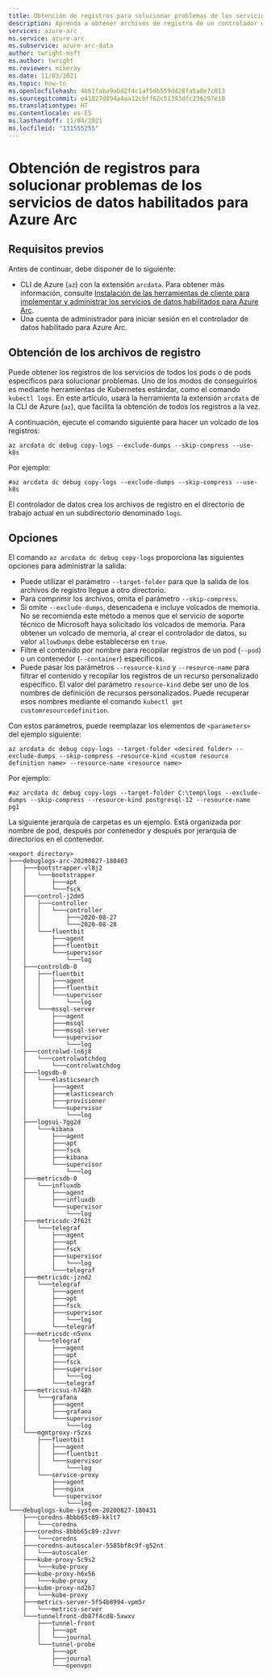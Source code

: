 ```yaml
---
title: Obtención de registros para solucionar problemas de los servicios de datos habilitados para Azure Arc
description: Aprenda a obtener archivos de registro de un controlador de datos para solucionar problemas de los servicios de datos habilitados para Azure Arc.
services: azure-arc
ms.service: azure-arc
ms.subservice: azure-arc-data
author: twright-msft
ms.author: twright
ms.reviewer: mikeray
ms.date: 11/03/2021
ms.topic: how-to
ms.openlocfilehash: 4b61faba9abd2f4c1af5db559dd28fa5a8e7c013
ms.sourcegitcommit: e41827d894a4aa12cbff62c51393dfc236297e10
ms.translationtype: HT
ms.contentlocale: es-ES
ms.lasthandoff: 11/04/2021
ms.locfileid: "131555255"
---
```

# <a name="get-logs-to-troubleshoot-azure-arc-enabled-data-services"></a>Obtención de registros para solucionar problemas de los servicios de datos habilitados para Azure Arc


## <a name="prerequisites"></a>Requisitos previos

Antes de continuar, debe disponer de lo siguiente:

* CLI de Azure (`az`) con la extensión `arcdata`. Para obtener más información, consulte [Instalación de las herramientas de cliente para implementar y administrar los servicios de datos habilitados para Azure Arc](./install-client-tools.md).
* Una cuenta de administrador para iniciar sesión en el controlador de datos habilitado para Azure Arc.

## <a name="get-log-files"></a>Obtención de los archivos de registro

Puede obtener los registros de los servicios de todos los pods o de pods específicos para solucionar problemas. Uno de los modos de conseguirlos es mediante herramientas de Kubernetes estándar, como el comando `kubectl logs`. En este artículo, usará la herramienta la extensión `arcdata` de la CLI de Azure (`az`), que facilita la obtención de todos los registros a la vez.

A continuación, ejecute el comando siguiente para hacer un volcado de los registros:

   ```azurecli
   az arcdata dc debug copy-logs --exclude-dumps --skip-compress --use-k8s
   ```

   Por ejemplo:

   ```azurecli
   #az arcdata dc debug copy-logs --exclude-dumps --skip-compress --use-k8s
   ```

El controlador de datos crea los archivos de registro en el directorio de trabajo actual en un subdirectorio denominado `logs`. 

## <a name="options"></a>Opciones

El comando `az arcdata dc debug copy-logs` proporciona las siguientes opciones para administrar la salida:

* Puede utilizar el parámetro `--target-folder` para que la salida de los archivos de registro llegue a otro directorio.
* Para comprimir los archivos, omita el parámetro `--skip-compress`.
* Si omite `--exclude-dumps`, desencadena e incluye volcados de memoria. No se recomienda este método a menos que el servicio de soporte técnico de Microsoft haya solicitado los volcados de memoria. Para obtener un volcado de memoria, al crear el controlador de datos, su valor `allowDumps` debe establecerse en `true`.
* Filtre el contenido por nombre para recopilar registros de un pod (`--pod`) o un contenedor (`--container`) específicos.
* Puede pasar los parámetros `--resource-kind` y `--resource-name` para filtrar el contenido y recopilar los registros de un recurso personalizado específico. El valor del parámetro `resource-kind` debe ser uno de los nombres de definición de recursos personalizados. Puede recuperar esos nombres mediante el comando `kubectl get customresourcedefinition`.

Con estos parámetros, puede reemplazar los elementos de `<parameters>` del ejemplo siguiente: 

```azurecli
az arcdata dc debug copy-logs --target-folder <desired folder> --exclude-dumps --skip-compress -resource-kind <custom resource definition name> --resource-name <resource name>
```

Por ejemplo:

```console
#az arcdata dc debug copy-logs --target-folder C:\temp\logs --exclude-dumps --skip-compress --resource-kind postgresql-12 --resource-name pg1 
```

La siguiente jerarquía de carpetas es un ejemplo. Está organizada por nombre de pod, después por contenedor y después por jerarquía de directorios en el contenedor.

```output
<export directory>
├───debuglogs-arc-20200827-180403
│   ├───bootstrapper-vl8j2
│   │   └───bootstrapper
│   │       ├───apt
│   │       └───fsck
│   ├───control-j2dm5
│   │   ├───controller
│   │   │   └───controller
│   │   │       ├───2020-08-27
│   │   │       └───2020-08-28
│   │   └───fluentbit
│   │       ├───agent
│   │       ├───fluentbit
│   │       └───supervisor
│   │           └───log
│   ├───controldb-0
│   │   ├───fluentbit
│   │   │   ├───agent
│   │   │   ├───fluentbit
│   │   │   └───supervisor
│   │   │       └───log
│   │   └───mssql-server
│   │       ├───agent
│   │       ├───mssql
│   │       ├───mssql-server
│   │       └───supervisor
│   │           └───log
│   ├───controlwd-ln6j8
│   │   └───controlwatchdog
│   │       └───controlwatchdog
│   ├───logsdb-0
│   │   └───elasticsearch
│   │       ├───agent
│   │       ├───elasticsearch
│   │       ├───provisioner
│   │       └───supervisor
│   │           └───log
│   ├───logsui-7gg2d
│   │   └───kibana
│   │       ├───agent
│   │       ├───apt
│   │       ├───fsck
│   │       ├───kibana
│   │       └───supervisor
│   │           └───log
│   ├───metricsdb-0
│   │   └───influxdb
│   │       ├───agent
│   │       ├───influxdb
│   │       └───supervisor
│   │           └───log
│   ├───metricsdc-2f62t
│   │   └───telegraf
│   │       ├───agent
│   │       ├───apt
│   │       ├───fsck
│   │       ├───supervisor
│   │       │   └───log
│   │       └───telegraf
│   ├───metricsdc-jznd2
│   │   └───telegraf
│   │       ├───agent
│   │       ├───apt
│   │       ├───fsck
│   │       ├───supervisor
│   │       │   └───log
│   │       └───telegraf
│   ├───metricsdc-n5vnx
│   │   └───telegraf
│   │       ├───agent
│   │       ├───apt
│   │       ├───fsck
│   │       ├───supervisor
│   │       │   └───log
│   │       └───telegraf
│   ├───metricsui-h748h
│   │   └───grafana
│   │       ├───agent
│   │       ├───grafana
│   │       └───supervisor
│   │           └───log
│   └───mgmtproxy-r5zxs
│       ├───fluentbit
│       │   ├───agent
│       │   ├───fluentbit
│       │   └───supervisor
│       │       └───log
│       └───service-proxy
│           ├───agent
│           ├───nginx
│           └───supervisor
│               └───log
└───debuglogs-kube-system-20200827-180431
    ├───coredns-8bbb65c89-kklt7
    │   └───coredns
    ├───coredns-8bbb65c89-z2vvr
    │   └───coredns
    ├───coredns-autoscaler-5585bf8c9f-g52nt
    │   └───autoscaler
    ├───kube-proxy-5c9s2
    │   └───kube-proxy
    ├───kube-proxy-h6x56
    │   └───kube-proxy
    ├───kube-proxy-nd2b7
    │   └───kube-proxy
    ├───metrics-server-5f54b8994-vpm5r
    │   └───metrics-server
    └───tunnelfront-db87f4cd8-5xwxv
        ├───tunnel-front
        │   ├───apt
        │   └───journal
        └───tunnel-probe
            ├───apt
            ├───journal
            └───openvpn
```
